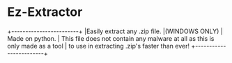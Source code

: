 # Ez-Extractor
+------------------------+
|Easily extract any .zip file.
|(WINDOWS ONLY)
| Made on python.
| This file does not contain any malware at all as this is only made as a tool
| to use in extracting .zip's faster than ever!
 +------------------------+

